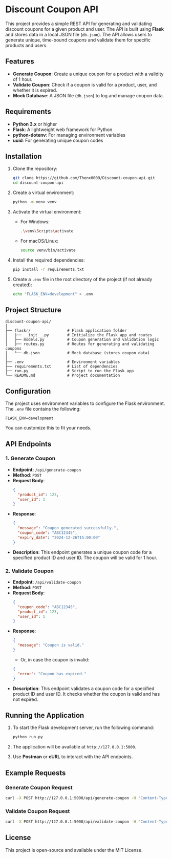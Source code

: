 # Discount Coupon API

This project provides a simple REST API for generating and validating discount coupons for a given product and user. The API is built using **Flask** and stores data in a local JSON file (`db.json`). The API allows users to generate unique, time-bound coupons and validate them for specific products and users.

## Features

- **Generate Coupon**: Create a unique coupon for a product with a validity of 1 hour.
- **Validate Coupon**: Check if a coupon is valid for a product, user, and whether it is expired.
- **Mock Database**: A JSON file (`db.json`) to log and manage coupon data.

## Requirements

- **Python 3.x** or higher
- **Flask**: A lightweight web framework for Python
- **python-dotenv**: For managing environment variables
- **uuid**: For generating unique coupon codes

## Installation

1. Clone the repository:
   ```bash
   git clone https://github.com/Thenx0009/Discount-coupon-api.git
   cd discount-coupon-api
   ```

2. Create a virtual environment:
   ```bash
   python -m venv venv
   ```

3. Activate the virtual environment:
   - For Windows:
     ```bash
     .\venv\Scripts\activate
     ```
   - For macOS/Linux:
     ```bash
     source venv/bin/activate
     ```

4. Install the required dependencies:
   ```bash
   pip install -r requirements.txt
   ```

5. Create a `.env` file in the root directory of the project (if not already created):
   ```bash
   echo "FLASK_ENV=development" > .env
   ```

## Project Structure

```
discount-coupon-api/
│
├── flaskr/                # Flask application folder
│   ├── __init__.py        # Initialize the Flask app and routes
│   ├── models.py          # Coupon generation and validation logic
│   ├── routes.py          # Routes for generating and validating coupons
│   └── db.json            # Mock database (stores coupon data)
│
├── .env                   # Environment variables
├── requirements.txt       # List of dependencies
├── run.py                 # Script to run the Flask app
└── README.md              # Project documentation
```

## Configuration

The project uses environment variables to configure the Flask environment. The `.env` file contains the following:

```
FLASK_ENV=development
```

You can customize this to fit your needs.

## API Endpoints

### **1. Generate Coupon**

- **Endpoint**: `/api/generate-coupon`
- **Method**: `POST`
- **Request Body**:
  ```json
  {
    "product_id": 123,
    "user_id": 1
  }
  ```
- **Response**:
  ```json
  {
    "message": "Coupon generated successfully.",
    "coupon_code": "ABC12345",
    "expiry_date": "2024-12-26T15:00:00"
  }
  ```
- **Description**: This endpoint generates a unique coupon code for a specified product ID and user ID. The coupon will be valid for 1 hour.

### **2. Validate Coupon**

- **Endpoint**: `/api/validate-coupon`
- **Method**: `POST`
- **Request Body**:
  ```json
  {
    "coupon_code": "ABC12345",
    "product_id": 123,
    "user_id": 1
  }
  ```
- **Response**:
  ```json
  {
    "message": "Coupon is valid."
  }
  ```
  - Or, in case the coupon is invalid:
  ```json
  {
    "error": "Coupon has expired."
  }
  ```
- **Description**: This endpoint validates a coupon code for a specified product ID and user ID. It checks whether the coupon is valid and has not expired.

## Running the Application

1. To start the Flask development server, run the following command:

   ```bash
   python run.py
   ```

2. The application will be available at `http://127.0.0.1:5000`.

3. Use **Postman** or **cURL** to interact with the API endpoints.

## Example Requests

### **Generate Coupon Request**
```bash
curl -X POST http://127.0.0.1:5000/api/generate-coupon -H "Content-Type: application/json" -d '{"product_id": 123, "user_id": 1}'
```

### **Validate Coupon Request**
```bash
curl -X POST http://127.0.0.1:5000/api/validate-coupon -H "Content-Type: application/json" -d '{"coupon_code": "ABC12345", "product_id": 123, "user_id": 1}'
```

## License

This project is open-source and available under the MIT License.

